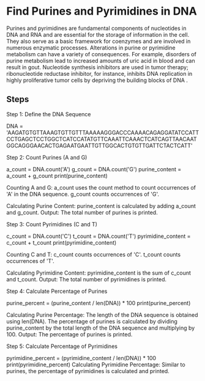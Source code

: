 # Find Purines and Pyrimidines in DNA

Purines and pyrimidines are fundamental components of nucleotides in DNA and RNA and are essential for the storage of information in the cell. They also serve as a basic framework for coenzymes and are involved in numerous enzymatic processes. Alterations in purine or pyrimidine metabolism can have a variety of consequences. For example, disorders of purine metabolism lead to increased amounts of uric acid in blood and can result in gout. Nucleotide synthesis inhibitors are used in tumor therapy; ribonucleotide reductase inhibitor, for instance, inhibits DNA replication in highly proliferative tumor cells by depriving the building blocks of DNA .



## Steps
Step 1: Define the DNA Sequence

DNA = 'AAGATGTGTTAAAGTGTTGTTTAAAAAGGGACCCAAAACAGAGGATATCCATTCCTGAGCTCCTGGCTCATCCATATGTTCAAATTCAAACTCATCAGTTAACAATGGCAGGGAACACTGAGAATGAATTGTTGGCACTGTGTTGATTCTACTCATT'

Step 2: Count Purines (A and G)

a_count = DNA.count('A')
g_count = DNA.count('G')
purine_content = a_count + g_count
print(purine_content)

Counting A and G:
a_count uses the count method to count occurrences of 'A' in the DNA sequence.
g_count counts occurrences of 'G'.

Calculating Purine Content:
purine_content is calculated by adding a_count and g_count.
Output:
The total number of purines is printed.

Step 3: Count Pyrimidines (C and T)

c_count = DNA.count('C')
t_count = DNA.count('T')
pyrimidine_content = c_count + t_count
print(pyrimidine_content)

Counting C and T:
c_count counts occurrences of 'C'.
t_count counts occurrences of 'T'.

Calculating Pyrimidine Content:
pyrimidine_content is the sum of c_count and t_count.
Output:
The total number of pyrimidines is printed.

Step 4: Calculate Percentage of Purines

purine_percent = (purine_content / len(DNA)) * 100
print(purine_percent)

Calculating Purine Percentage:
The length of the DNA sequence is obtained using len(DNA).
The percentage of purines is calculated by dividing purine_content by the total length of the DNA sequence and multiplying by 100.
Output:
The percentage of purines is printed.

Step 5: Calculate Percentage of Pyrimidines

pyrimidine_percent = (pyrimidine_content / len(DNA)) * 100
print(pyrimidine_percent)
Calculating Pyrimidine Percentage:
Similar to purines, the percentage of pyrimidines is calculated and printed.
